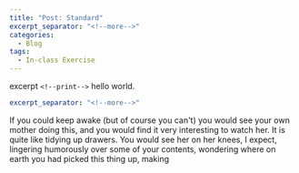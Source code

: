 ```yaml
---
title: "Post: Standard"
excerpt_separator: "<!--more-->"
categories:
  - Blog
tags:
  - In-class Exercise
---
```


excerpt `<!--print-->` hello world.

```yaml
excerpt_separator: "<!--more-->"
```

If you could keep awake (but of course you can't) you would see your own mother doing this, and you would find it very interesting to watch her. It is quite like tidying up drawers. You would see her on her knees, I expect, lingering humorously over some of your contents, wondering where on earth you had picked this thing up, making 